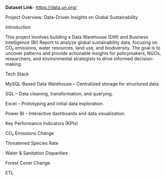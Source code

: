 **Dataset Link**- https://data.un.org/

Project Overview: Data-Driven Insights on Global Sustainability

Introduction

This project involves building a Data Warehouse (DW) and Business Intelligence (BI) Report to analyze global sustainability data, focusing on CO₂ emissions, water resources, land use, and biodiversity. The goal is to uncover patterns and provide actionable insights for policymakers, NGOs, researchers, and environmental strategists to drive informed decision-making.

Tech Stack

MySQL-Based Data Warehouse – Centralized storage for structured data.

SQL – Data cleaning, transformation, and querying.

Excel – Prototyping and initial data exploration.

Power BI – Interactive dashboards and data visualization.

Key Performance Indicators (KPIs)

CO₂ Emissions Change

Threatened Species Rate

Water & Sanitation Disparities

Forest Cover Change

ETL
